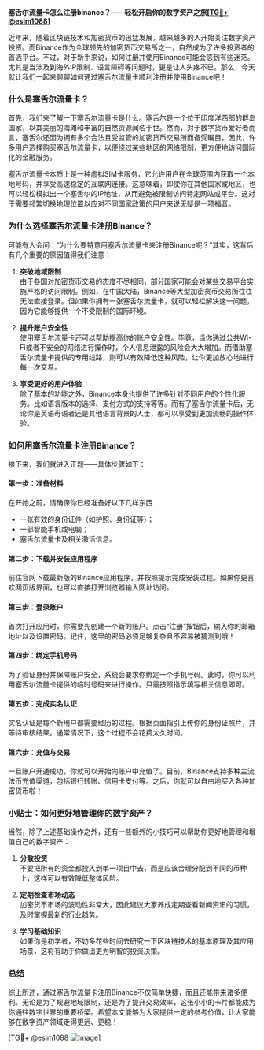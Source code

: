 **塞舌尔流量卡怎么注册binance？——轻松开启你的数字资产之旅[[TG💪+ @esim1088](https://t.me/s/esim1088)]**

近年来，随着区块链技术和加密货币的迅猛发展，越来越多的人开始关注数字资产投资。而Binance作为全球领先的加密货币交易所之一，自然成为了许多投资者的首选平台。不过，对于新手来说，如何注册并使用Binance可能会感到有些迷茫。尤其是当涉及到海外IP限制、语言障碍等问题时，更是让人头疼不已。那么，今天就让我们一起来聊聊如何通过塞舌尔流量卡顺利注册并使用Binance吧！

### 什么是塞舌尔流量卡？

首先，我们来了解一下塞舌尔流量卡是什么。塞舌尔是一个位于印度洋西部的群岛国家，以其美丽的海滩和丰富的自然资源闻名于世。然而，对于数字货币爱好者而言，塞舌尔还因为拥有多个合法且受监管的加密货币交易所而备受瞩目。因此，许多用户选择购买塞舌尔流量卡，以便绕过某些地区的网络限制，更方便地访问国际化的金融服务。

塞舌尔流量卡本质上是一种虚拟SIM卡服务，它允许用户在全球范围内获取一个本地号码，并享受高速稳定的互联网连接。这意味着，即使你在其他国家或地区，也可以轻松模拟出一个塞舌尔的IP地址，从而避免被限制访问特定网站或平台。这对于需要频繁切换地理位置以应对不同国家政策的用户来说无疑是一项福音。

### 为什么选择塞舌尔流量卡注册Binance？

可能有人会问：“为什么要特意用塞舌尔流量卡来注册Binance呢？”其实，这背后有几个重要的原因值得我们注意：

1. **突破地域限制**  
   由于各国对加密货币交易的态度不尽相同，部分国家可能会对某些交易平台实施严格的访问限制。例如，在中国大陆，Binance等大型加密货币交易所往往无法直接登录。但如果你拥有一张塞舌尔流量卡，就可以轻松解决这一问题，因为它能够提供一个不受限制的国际环境。

2. **提升账户安全性**  
   使用塞舌尔流量卡还可以帮助提高你的账户安全性。毕竟，当你通过公共Wi-Fi或者不安全的网络进行操作时，个人信息泄露的风险会大大增加。而借助塞舌尔流量卡提供的专用线路，则可以有效降低这种风险，让你更加放心地进行每一次交易。

3. **享受更好的用户体验**  
   除了基本的功能之外，Binance本身也提供了许多针对不同用户的个性化服务。比如语言版本的选择、支付方式的支持等等。而有了塞舌尔流量卡后，无论你是英语母语者还是其他语言背景的人士，都可以享受到更加流畅的操作体验。

### 如何用塞舌尔流量卡注册Binance？

接下来，我们就进入正题——具体步骤如下：

#### 第一步：准备材料
在开始之前，请确保你已经准备好以下几样东西：
- 一张有效的身份证件（如护照、身份证等）；
- 一部智能手机或电脑；
- 塞舌尔流量卡及相关激活信息。

#### 第二步：下载并安装应用程序
前往官网下载最新版的Binance应用程序，并按照提示完成安装过程。如果你更喜欢网页版界面，也可以直接打开浏览器输入网址访问。

#### 第三步：登录账户
首次打开应用时，你需要先创建一个新的账户。点击“注册”按钮后，输入你的邮箱地址以及设置密码。记住，这里的密码必须足够复杂且不容易被猜测到哦！

#### 第四步：绑定手机号码
为了验证身份并保障账户安全，系统会要求你绑定一个手机号码。此时，你可以利用塞舌尔流量卡提供的临时号码来进行操作。只需按照指示填写相关信息即可。

#### 第五步：完成实名认证
实名认证是每个新用户都需要经历的过程。根据页面指引上传你的身份证照片，并等待审核结果。通常情况下，这个过程不会花费太久时间。

#### 第六步：充值与交易
一旦账户开通成功，你就可以开始向账户中充值了。目前，Binance支持多种主流法币充值渠道，包括银行转账、信用卡支付等。之后，你就可以自由地买入各种加密货币啦！

### 小贴士：如何更好地管理你的数字资产？

当然，除了上述基础操作之外，还有一些额外的小技巧可以帮助你更好地管理和增值自己的数字资产：

1. **分散投资**  
   不要把所有的资金都投入到单一项目中去，而是应该合理分配到不同的币种上，这样可以有效降低整体风险。

2. **定期检查市场动态**  
   加密货币市场的波动性非常大，因此建议大家养成定期查看新闻资讯的习惯，及时掌握最新的行业趋势。

3. **学习基础知识**  
   如果你是初学者，不妨多花些时间去研究一下区块链技术的基本原理及其应用场景，这将有助于你做出更为明智的投资决策。

### 总结

综上所述，通过塞舌尔流量卡注册Binance不仅简单快捷，而且还能带来诸多便利。无论是为了规避地域限制，还是为了提升交易效率，这张小小的卡片都能成为你通往数字世界的重要桥梁。希望本文能够为大家提供一定的参考价值，让大家能够在数字资产领域走得更远、更稳！

[[TG💪+ @esim1088](https://t.me/s/esim1088) ![Image](https://i.postimg.cc/4NQfJmqS/Snipaste-2025-05-13-00-14-12.png)]